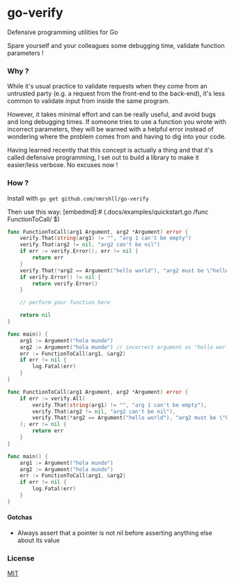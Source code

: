 # go-verify
Defensive programming utilities for Go

Spare yourself and your colleagues some debugging time, validate function parameters !

### Why ?

While it's usual practice to validate requests when they come from an untrusted party (e.g. a request from the front-end to the back-end), it's less common to validate input from inside the same program.

However, it takes minimal effort and can be really useful, and avoid bugs and long debugging times. If someone tries to use a function you wrote with incorrect parameters, they will be warned with a helpful error instead of wondering where the problem comes from and having to dig into your code.

Having learned recently that this concept is actually a thing and that it's called defensive programming, I set out to build a library to make it easier/less verbose. No excuses now !

### How ?

Install with `go get github.com/nmrshll/go-verify`

Then use this way:
[embedmd]:# (.docs/examples/quickstart.go /func FunctionToCall/ $)
```go
func FunctionToCall(arg1 Argument, arg2 *Argument) error {
	verify.That(string(arg1) != "", "arg 1 can't be empty")
	verify.That(arg2 != nil, "arg2 can't be nil")
	if err := verify.Error(); err != nil {
		return err
	}
	verify.That(*arg2 == Argument("hello world"), "arg2 must be \"hello world\"")
	if verify.Error() != nil {
		return verify.Error()
	}

	// perform your function here

	return nil
}

func main() {
	arg1 := Argument("hola mundo")
	arg2 := Argument("hola mundo") // incorrect argument as "hello world is expected here"
	err := FunctionToCall(arg1, &arg2)
	if err != nil {
		log.Fatal(err)
	}
}
```

```go
func FunctionToCall(arg1 Argument, arg2 *Argument) error {
	if err := verify.All(
		verify.That(string(arg1) != "", "arg 1 can't be empty"),
		verify.That(arg2 != nil, "arg2 can't be nil"),
		verify.That(*arg2 == Argument("hello world"), "arg2 must be \"hello world\""),
	); err != nil {
		return err
	}
}

func main() {
	arg1 := Argument("hola mundo")
	arg2 := Argument("hola mundo")
	err := FunctionToCall(arg1, &arg2)
	if err != nil {
		log.Fatal(err)
	}
}
```

#### Gotchas
- Always assert that a pointer is not nil before asserting anything else about its value

### License
[MIT](.docs/LICENSE)

